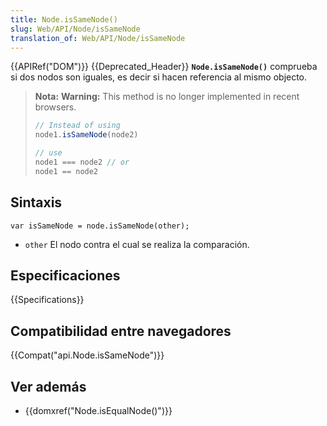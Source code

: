 ```yaml
---
title: Node.isSameNode()
slug: Web/API/Node/isSameNode
translation_of: Web/API/Node/isSameNode
---
```


{{APIRef("DOM")}} {{Deprecated_Header}}
**`Node.isSameNode()`** comprueba si dos nodos son iguales, es decir si hacen referencia al mismo objecto.

> **Nota:** **Warning:** This method is no longer implemented in recent browsers.
>
> ```js
> // Instead of using
> node1.isSameNode(node2)
>
> // use
> node1 === node2 // or
> node1 == node2
> ```

## Sintaxis

```
var isSameNode = node.isSameNode(other);
```

- `other` El nodo contra el cual se realiza la comparación.

## Especificaciones

{{Specifications}}

## Compatibilidad entre navegadores

{{Compat("api.Node.isSameNode")}}

## Ver además

- {{domxref("Node.isEqualNode()")}}

